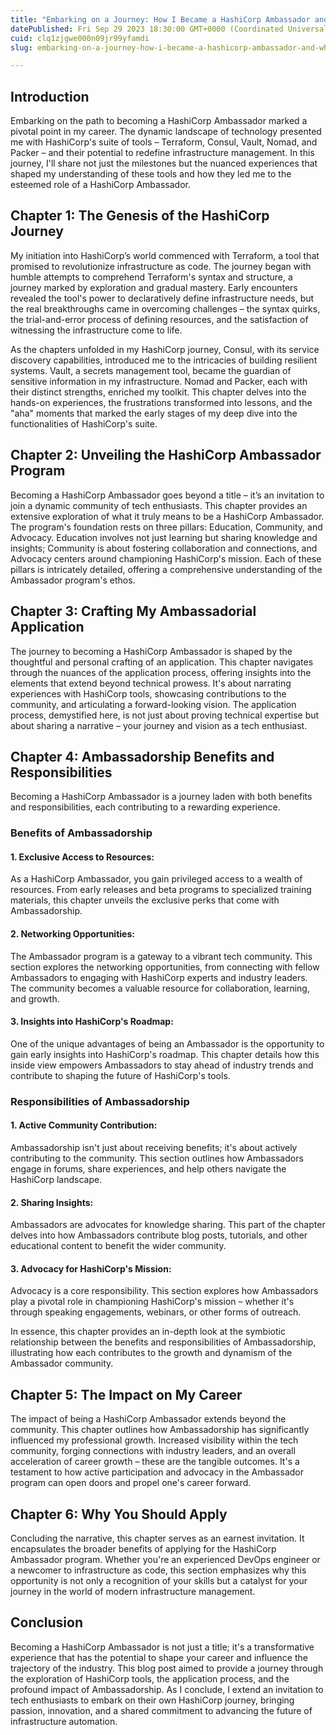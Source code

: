 ```yaml
---
title: "Embarking on a Journey: How I Became a HashiCorp Ambassador and Why You Should Apply"
datePublished: Fri Sep 29 2023 18:30:00 GMT+0000 (Coordinated Universal Time)
cuid: clq1zjgwe000n09jr99yfamdi
slug: embarking-on-a-journey-how-i-became-a-hashicorp-ambassador-and-why-you-should-apply

---
```


## **Introduction**

Embarking on the path to becoming a HashiCorp Ambassador marked a pivotal point in my career. The dynamic landscape of technology presented me with HashiCorp's suite of tools – Terraform, Consul, Vault, Nomad, and Packer – and their potential to redefine infrastructure management. In this journey, I'll share not just the milestones but the nuanced experiences that shaped my understanding of these tools and how they led me to the esteemed role of a HashiCorp Ambassador.

## **Chapter 1: The Genesis of the HashiCorp Journey**

My initiation into HashiCorp’s world commenced with Terraform, a tool that promised to revolutionize infrastructure as code. The journey began with humble attempts to comprehend Terraform's syntax and structure, a journey marked by exploration and gradual mastery. Early encounters revealed the tool's power to declaratively define infrastructure needs, but the real breakthroughs came in overcoming challenges – the syntax quirks, the trial-and-error process of defining resources, and the satisfaction of witnessing the infrastructure come to life.

As the chapters unfolded in my HashiCorp journey, Consul, with its service discovery capabilities, introduced me to the intricacies of building resilient systems. Vault, a secrets management tool, became the guardian of sensitive information in my infrastructure. Nomad and Packer, each with their distinct strengths, enriched my toolkit. This chapter delves into the hands-on experiences, the frustrations transformed into lessons, and the "aha" moments that marked the early stages of my deep dive into the functionalities of HashiCorp's suite.

## **Chapter 2: Unveiling the HashiCorp Ambassador Program**

Becoming a HashiCorp Ambassador goes beyond a title – it’s an invitation to join a dynamic community of tech enthusiasts. This chapter provides an extensive exploration of what it truly means to be a HashiCorp Ambassador. The program's foundation rests on three pillars: Education, Community, and Advocacy. Education involves not just learning but sharing knowledge and insights; Community is about fostering collaboration and connections, and Advocacy centers around championing HashiCorp's mission. Each of these pillars is intricately detailed, offering a comprehensive understanding of the Ambassador program's ethos.

## **Chapter 3: Crafting My Ambassadorial Application**

The journey to becoming a HashiCorp Ambassador is shaped by the thoughtful and personal crafting of an application. This chapter navigates through the nuances of the application process, offering insights into the elements that extend beyond technical prowess. It's about narrating experiences with HashiCorp tools, showcasing contributions to the community, and articulating a forward-looking vision. The application process, demystified here, is not just about proving technical expertise but about sharing a narrative – your journey and vision as a tech enthusiast.

## **Chapter 4: Ambassadorship Benefits and Responsibilities**

Becoming a HashiCorp Ambassador is a journey laden with both benefits and responsibilities, each contributing to a rewarding experience.

### **Benefits of Ambassadorship**

#### 1\. **Exclusive Access to Resources:**

As a HashiCorp Ambassador, you gain privileged access to a wealth of resources. From early releases and beta programs to specialized training materials, this chapter unveils the exclusive perks that come with Ambassadorship.

#### 2\. **Networking Opportunities:**

The Ambassador program is a gateway to a vibrant tech community. This section explores the networking opportunities, from connecting with fellow Ambassadors to engaging with HashiCorp experts and industry leaders. The community becomes a valuable resource for collaboration, learning, and growth.

#### 3\. **Insights into HashiCorp's Roadmap:**

One of the unique advantages of being an Ambassador is the opportunity to gain early insights into HashiCorp's roadmap. This chapter details how this inside view empowers Ambassadors to stay ahead of industry trends and contribute to shaping the future of HashiCorp's tools.

### **Responsibilities of Ambassadorship**

#### 1\. **Active Community Contribution:**

Ambassadorship isn't just about receiving benefits; it's about actively contributing to the community. This section outlines how Ambassadors engage in forums, share experiences, and help others navigate the HashiCorp landscape.

#### 2\. **Sharing Insights:**

Ambassadors are advocates for knowledge sharing. This part of the chapter delves into how Ambassadors contribute blog posts, tutorials, and other educational content to benefit the wider community.

#### 3\. **Advocacy for HashiCorp's Mission:**

Advocacy is a core responsibility. This section explores how Ambassadors play a pivotal role in championing HashiCorp's mission – whether it's through speaking engagements, webinars, or other forms of outreach.

In essence, this chapter provides an in-depth look at the symbiotic relationship between the benefits and responsibilities of Ambassadorship, illustrating how each contributes to the growth and dynamism of the Ambassador community.

## **Chapter 5: The Impact on My Career**

The impact of being a HashiCorp Ambassador extends beyond the community. This chapter outlines how Ambassadorship has significantly influenced my professional growth. Increased visibility within the tech community, forging connections with industry leaders, and an overall acceleration of career growth – these are the tangible outcomes. It's a testament to how active participation and advocacy in the Ambassador program can open doors and propel one's career forward.

## **Chapter 6: Why You Should Apply**

Concluding the narrative, this chapter serves as an earnest invitation. It encapsulates the broader benefits of applying for the HashiCorp Ambassador program. Whether you're an experienced DevOps engineer or a newcomer to infrastructure as code, this section emphasizes why this opportunity is not only a recognition of your skills but a catalyst for your journey in the world of modern infrastructure management.

## **Conclusion**

Becoming a HashiCorp Ambassador is not just a title; it's a transformative experience that has the potential to shape your career and influence the trajectory of the industry. This blog post aimed to provide a journey through the exploration of HashiCorp tools, the application process, and the profound impact of Ambassadorship. As I conclude, I extend an invitation to tech enthusiasts to embark on their own HashiCorp journey, bringing passion, innovation, and a shared commitment to advancing the future of infrastructure automation.